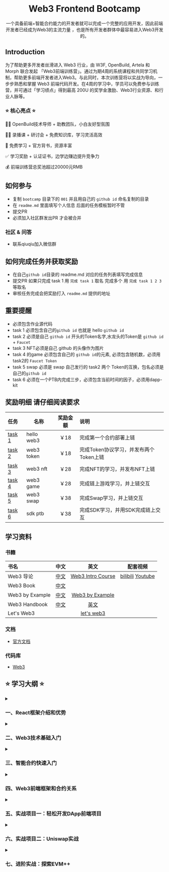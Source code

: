 <div align="center">
    <h1>Web3 Frontend Bootcamp</h1>
    <p>一个具备前端+智能合约能力的开发者就可以完成一个完整的应用开发，因此前端开发者已经成为Web3的主流力量 ，也是所有开发者群体中最容易进入Web3开发的。</p>
</div>

## Introduction

为了帮助更多开发者丝滑进入 Web3 行业，由 W3F, OpenBuild, Artela 和 Morph 联合发起 「Web3前端训练营」。通过为期4周的系统课程和共同学习机制，帮助更多前端开发者进入Web3。与此同时，本次训练营将以实战为导向，一步步熟悉和掌握 Web3 前端代码开发。在4周的学习中，学员可以免费参与训练营，并可通过「学习绩点」得到最高 200U 的奖学金激励、Web3行业资源、和行业人脉等。

### ⭐ 核心亮点 ⭐

🧙‍♂️ OpenBuild技术导师 + 助教团队，小白友好型氛围

👩‍🏫 录播课 + 研讨会 + 免费知识库，学习灵活高效

🙌 免费学习 + 官方背书，资源丰富

✅ 学习奖励 + 认证证书，边学边赚边提升竞争力

💰 前端训练营总奖池超过20000元RMB

## 如何参与

- 复制 `bootcamp` 目录下的 `001` 并且用自己的 `github id` 命名复制的目录
- 在 `readme.md` 里面填写个人信息 后面的任务模板暂时不管
- 提交PR
- 必须加入社区群发出PR 才会被合并

### 社区 & 问答

- 联系qiuqiu加入微信群

## 如何完成任务并获取奖励

- 在自己`github id`目录的 readme.md 对应的任务列表填写完成信息
- 提交PR 如果只完成 task 1 用 `完成 task 1` 取名 完成多个 用 `完成 task 1 2 3` 等取名
- 审核任务完成会把奖励打入 `readme.md` 提供的地址

## 重要提醒

- 必须包含作业源代码
- task 1 必须包含自己的`github id` 也就是 hello `github id`
- task 2 必须是自己 `github id` 开头的Token名字,水龙头的Token是 `github id` + `Faucet`
- task 3 NFT必须是自己 github 的头像作为图片
- task 4 的game 必须包含自己的 `github id`的元素, 必须包含随机数，必须用task2的 `Faucet Token`
- task 5 swap 必须是 swap 自己发行的 task2 两个 Token的互换，包名必须是自己的`github id`
- task 6 必须在一个PTB内完成三步，必须包含当前时间的因子，必须用dapp-kit

## 奖励明细 请仔细阅读要求

| 任务                                         | 名称         | 奖励金额      | 说明                     |
|:-------------------------------------------|------------|:----------:|:-----------------------|
| [task 1](task/01.hello_web3.md)            | hello web3 |    ￥18     | 完成第一个合约部署上链            |
| [task 2](task/02.web3_token.md)            | web3 token |    ￥18     | 完成Token协议学习，并发布两个Token上链 |
| [task 3](task/03.web3_nft.md)              | web3 nft   |    ￥28     | 完成NFT的学习，并发布NFT上链      |
| [task 4](task/04.web3_game.md)             | web3 game  |    ￥28     | 完成链上游戏学习，并上链交互         |
| [task 5](task/05.web3_swap.md)             | web3 swap  |    ￥38     | 完成Swap学习，并上链交互         |
| [task 6](task/06.SDK_PTB_NAVI.md)          | sdk ptb    |    ￥38     | 完成SDK学习，并用SDK完成链上交互    |

## 学习资料

### 书籍

| 书名                  | 中文                                   |                          英文                          |                           配套视频                            |
|:--------------------|--------------------------------------|:----------------------------------------------------:|:---------------------------------------------------------:|
| Web3 导论             | [中文](https://intro-zh.web3-book.com/) | [Web3 Intro Course](https://intro.web3-book.com/) |     [bilibili](https://www.bilibili.com/video/BV1RY411v7YU)  [Youtube](https://www.youtube.com/watch?v=lZHjmo2ngu0)                          |
| Web3 Book            | [中文](https://web3-book.com)           |                                                      |  |
| Web3 by Example | [中文](https://examples.web3-book.com/) |   [Web3 by Example](https://examples.web3.io/)    |                                                       |
| Web3 Handbook           |    [中文](https://web3-handbook.com/cn/)      |           [英文](https://web3-handbook.com/)            |                                                   |
| Let's Web3      |                            |                    [let's web3](https://letsweb3.com/)                    |                                                     |

### 文档

- [官方文档](https://docs.web3.io/)

### 代码库

- [Web3](https://github.com/Web3Foundation/web3)




## ⭐ 学习大纲 ⭐

<details>
    <summary>
        <h3>一、React框架介绍和优势</h3>      
    </summary>
<details>
    <summary>
        <h4>1.1 React基础知识</h4>
    </summary>
    
- 组件化开发   
- 状态管理   
- 路由   
</details>
<details>
    <summary>
        <h4>1.2 React生态库</h4>
    </summary>
    
- Redux
- React-Router
</details>
</details>
<details>
    <summary>
        <h3>二、Web3技术基础入门</h3>
    </summary>
<details>
    <summary>
        <h4>2.1 区块链基础</h4>
    </summary>
    
- 区块链的概念
- 区块链的模型
- 区块链的网络
- 区块链的运行原理
- 区块链浏览器
- 智能合约
- 常见的公链
- 二层网络
</details>

#### 2.2 模型演示

- 掌握钱包的使用

#### 2.3 如何安全在区块链世界冲浪

</details>

<details>
    <summary>
        <h3>三、智能合约快速入门</h3>
    </summary>
    
#### 3.1 Solidity基础和核心概念

#### 3.2 Remix IDE: 智能合约生命周期

#### 3.3 ERC 规范 & OpenZeppelin

#### 3.4 使用 Foundry 构建一个 ERC20 Exchange

</details>
<details>
    <summary>
        <h3>四、Web3前端框架和合约关系</h3>
    </summary>
<details>
    <summary>
        <h4>4.1 前端发展史</h4>
    </summary>
    
- 古老的MVC模式
- ajax与jQuery的出现
- 现代框架和发展趋势

</details>
<details>
    <summary>
        <h4>4.2 关于React</h4>
    </summary>
    
- React概述
- React的优点和缺点
- React趣谈
</detials>
<details>
    <summary>
        <h4>4.3 React的概念和特性</h4>
    </summary>
    
- 单向数据流
- 虚拟DOM
- JSX
- HOOK
</details>
</details>

#### 4.4 React学习路径

#### 4.5 React In Web3

</details>
<details>
    <summary>
        <h3>五、实战项目一：轻松开发DApp前端项目</h3>
    </summary>
    
#### 开发一个简单的dapp

- 钱包连接
- 前端与合约的交互
</details>
<details>
    <summary>
        <h3>六、实战项目二：Uniswap实战</h3>
    </summary>
    
#### 使用Uniswap sdk制作一个与Uniswap交互的前端app

- AMM机制的原理
- Uniswap的介绍
- 在React中搭建一个Uniswap V2 APP​
</details>
<details>
    <summary>
        <h3>七、进阶实战：探索EVM++</h3>
    </summary>
</details>
